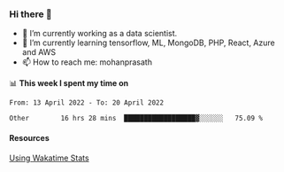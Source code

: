 ### Hi there 👋

- 🔭 I’m currently working as a data scientist.
- 🌱 I’m currently learning tensorflow, ML, MongoDB, PHP, React, Azure and AWS
- 📫 How to reach me: mohanprasath

📊 **This week I spent my time on**
<!--START_SECTION:waka-->

```text
From: 13 April 2022 - To: 20 April 2022

Other        16 hrs 28 mins  ██████████████████▓░░░░░░   75.09 %
```

<!--END_SECTION:waka-->

#### Resources
[Using Wakatime Stats](https://github.com/marketplace/actions/waka-readme)
